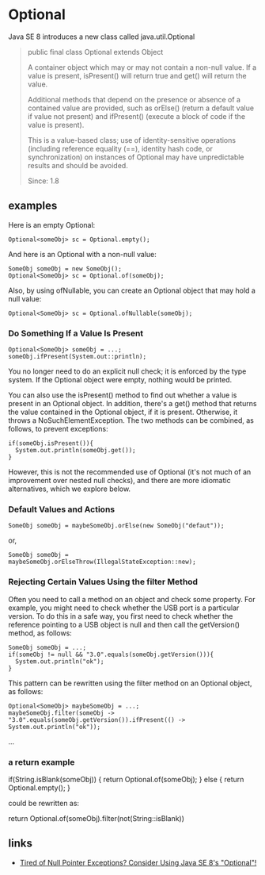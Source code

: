 # Optional

Java SE 8 introduces a new class called java.util.Optional

> public final class Optional<T>
> extends Object
> 
> A container object which may or may not contain a non-null value. If a value is present, isPresent() will return true and get() will return the value.
> 
> Additional methods that depend on the presence or absence of a contained value are provided, such as orElse() (return a default value if value not present) and ifPresent() (execute a block of code if the value is present).
> 
> This is a value-based class; use of identity-sensitive operations (including reference equality (==), identity hash code, or synchronization) on instances of Optional may have unpredictable results and should be avoided.
> 
> Since:
> 1.8

## examples

Here is an empty Optional:
```
Optional<someObj> sc = Optional.empty();
```
And here is an Optional with a non-null value:
```
SomeObj someObj = new SomeObj();
Optional<SomeObj> sc = Optional.of(someObj);
```
Also, by using ofNullable, you can create an Optional object that may hold a null value:
```
Optional<SomeObj> sc = Optional.ofNullable(someObj);
```
### Do Something If a Value Is Present
```
Optional<SomeObj> someObj = ...;
someObj.ifPresent(System.out::println);
```
You no longer need to do an explicit null check; it is enforced by the type system. If the Optional object were empty, nothing would be printed.

You can also use the isPresent() method to find out whether a value is present in an Optional object. In addition, there's a get() method that returns the value contained in the Optional object, if it is present. Otherwise, it throws a NoSuchElementException. The two methods can be combined, as follows, to prevent exceptions:
```
if(someObj.isPresent()){
  System.out.println(someObj.get());
}
```
However, this is not the recommended use of Optional (it's not much of an improvement over nested null checks), and there are more idiomatic alternatives, which we explore below.

### Default Values and Actions
```
SomeObj someObj = maybeSomeObj.orElse(new SomeObj("defaut"));
```
or,
```
SomeObj someObj = maybeSomeObj.orElseThrow(IllegalStateException::new);
```
### Rejecting Certain Values Using the filter Method

Often you need to call a method on an object and check some property. For example, you might need to check whether the USB port is a particular version. To do this in a safe way, you first need to check whether the reference pointing to a USB object is null and then call the getVersion() method, as follows:
```
SomeObj someObj = ...;
if(someObj != null && "3.0".equals(someObj.getVersion())){
  System.out.println("ok");
}
```
This pattern can be rewritten using the filter method on an Optional object, as follows:
```
Optional<SomeObj> maybeSomeObj = ...;
maybeSomeObj.filter(someObj -> "3.0".equals(someObj.getVersion()).ifPresent(() -> System.out.println("ok"));
```
...


### a return example

if(String.isBlank(someObj)) {
  return Optional.of(someObj);
} else {
  return Optional.empty();
}

could be rewritten as:

return Optional.of(someObj).filter(not(String::isBlank))








## links
* [Tired of Null Pointer Exceptions? Consider Using Java SE 8's "Optional"!](https://www.oracle.com/technical-resources/articles/java/java8-optional.html)

